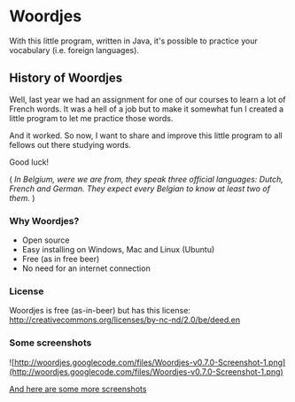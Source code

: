 # Woordjes #
With this little program, written in Java, it's possible to practice your vocabulary (i.e. foreign languages).

## History of Woordjes ##
Well, last year we had an assignment for one of our courses to learn a lot of French words. It was a hell of a job but to make it somewhat fun I created a little program to let me practice those words.

And it worked. So now, I want to share and improve this little program to all fellows out there studying words.

Good luck!

( _In Belgium, were we are from, they speak three official languages: Dutch, French and German. They expect every Belgian to know at least two of them._ )

### Why Woordjes? ###
  * Open source
  * Easy installing on Windows, Mac and Linux (Ubuntu)
  * Free (as in free beer)
  * No need for an internet connection


### License ###
Woordjes is free (as-in-beer) but has this license: http://creativecommons.org/licenses/by-nc-nd/2.0/be/deed.en

### Some screenshots ###

![http://woordjes.googlecode.com/files/Woordjes-v0.7.0-Screenshot-1.png](http://woordjes.googlecode.com/files/Woordjes-v0.7.0-Screenshot-1.png)

[And here are some more screenshots](http://code.google.com/p/woordjes/wiki/Screenshots)
